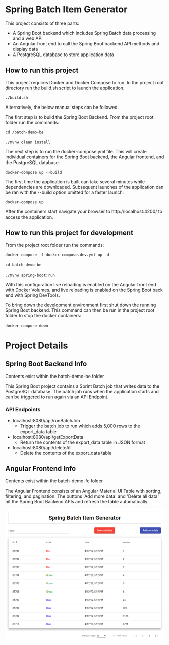 # Spring Batch Item Generator
This project consists of three parts:
- A Spring Boot backend which includes Spring Batch data processing and a web API
- An Angular front end to call the Spring Boot backend API methods and display data
- A PostgreSQL database to store application data

## How to run this project
This project requires Docker and Docker Compose to run. In the project root directory run the build.sh script to launch the application.
```
./build.sh
```

Alternatively, the below manual steps can be followed.

 The first step is to build the Spring Boot Backend. From the project root folder run the commands:

```
cd /batch-demo-be

./mvnw clean install
```

The next step is to run the docker-compose.yml file. This will create individual containers for the Spring Boot backend, the Angular frontend, and the PostgreSQL database. 

```
docker-compose up --build
```

The first time the application is built can take several minutes while dependencies are downloaded. Subsequent launches of the application can be ran with the --build option omitted for a faster launch.

```
docker-compose up
```

After the containers start navigate your browser to http://localhost:4200/ to access the application.

## How to run this project for development
From the project root folder run the commands:
```
docker-compose -f docker-compose.dev.yml up -d

cd batch-demo-be

./mvnw spring-boot:run
```
With this configuration live reloading is enabled on the Angular front end with Docker Volumes, and live reloading is enabled on the Spring Boot back end with Spring DevTools.

To bring down the development environment first shut down the running Spring Boot backend. This command can then be run in the project root folder to stop the docker containers:

```
docker-compose down
```

# Project Details

## Spring Boot Backend Info
Contents exist within the batch-demo-be folder

This Spring Boot project contains a Sprint Batch job that writes data to the PostgreSQL database. The batch job runs when the application starts and can be triggered to run again via an API Endpoint.

### API Endpoints
- localhost:8080/api/runBatchJob
  - Trigger the batch job to run which adds 5,000 rows to the export_data table
- localhost:8080/api/getExportData
  - Return the contents of the export_data table in JSON format
- localhost:8080/api/deleteAll
  - Delete the contents of the export_data table

## Angular Frontend Info
Contents exist within the batch-demo-fe folder

The Angular Frontend consists of an Angular Material UI Table with sorting, filtering, and pagination. The buttons 'Add more data' and 'Delete all data' hit the Spring Boot Backend APIs and refresh the table automatically.

![Screenshot](./ScreenshotFE.png)